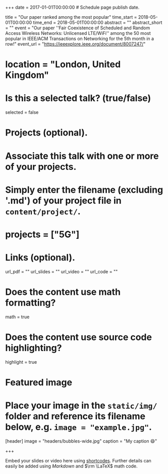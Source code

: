 +++
date = 2017-01-01T00:00:00  # Schedule page publish date.

title = "Our paper ranked among the most popular"
time_start = 2018-05-01T00:00:00
time_end = 2018-05-01T00:00:00
abstract = ""
abstract_short = ""
event = "Our paper ''Fair Coexistence of Scheduled and Random Access Wireless Networks: Unlicensed LTE/WiFi'' among the 50 most popular in IEEE/ACM Transactions on Networking for the 5th month in a row!"
event_url = "https://ieeexplore.ieee.org/document/8007247/"
# location = "London, United Kingdom"

# Is this a selected talk? (true/false)
selected = false

# Projects (optional).
#   Associate this talk with one or more of your projects.
#   Simply enter the filename (excluding '.md') of your project file in `content/project/`.
# projects = ["5G"]

# Links (optional).
url_pdf = ""
url_slides = ""
url_video = ""
url_code = ""

# Does the content use math formatting?
math = true

# Does the content use source code highlighting?
highlight = true

# Featured image
# Place your image in the `static/img/` folder and reference its filename below, e.g. `image = "example.jpg"`.
[header]
image = "headers/bubbles-wide.jpg"
caption = "My caption :smile:"

+++

Embed your slides or video here using [shortcodes](https://sourcethemes.com/academic/post/writing-markdown-latex/). Further details can easily be added using *Markdown* and $\rm \LaTeX$ math code.
